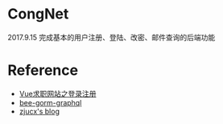 # CongNet


2017.9.15   完成基本的用户注册、登陆、改密、邮件查询的后端功能


# Reference

* [Vue求职网站之登录注册](http://www.jianshu.com/p/c6c0b50574d5)
* [bee-gorm-graphql](https://github.com/zohararad/bee-gorm-graphql)
* [zjucx's blog](https://github.com/zjucx/myblog)